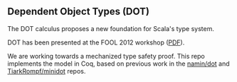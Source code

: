 Dependent Object Types (DOT)
----------------------------

The DOT calculus proposes a new foundation for Scala's type system.

DOT has been presented at the FOOL 2012 workshop
([PDF](http://lampwww.epfl.ch/~amin/dot/fool.pdf)).

We are working towards a mechanized type safety proof.
This repo implements the model in Coq, based on previous work in the
[namin/dot](https://github.com/namin/dot) and
[TiarkRompf/minidot](https://github.com/TiarkRompf/minidot) repos.

